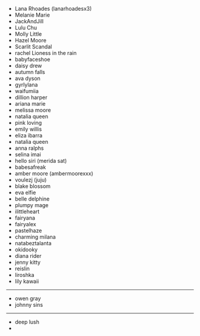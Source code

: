  - Lana Rhoades (lanarhoadesx3)
 - Melanie Marie
 - JackAndJill
 - Lulu Chu
 - Molly Little
 - Hazel Moore
 - Scarlit Scandal
 - rachel Lioness in the rain
 - babyfaceshoe
 - daisy drew
 - autumn falls
 - ava dyson
 - gyrlylana
 - waifumiia
 - dillion harper
 - ariana marie
 - melissa moore
 - natalia queen
 - pink loving
 - emily willis
 - eliza ibarra
 - natalia queen
 - anna ralphs
 - selina imai
 - hello siri (merida sat)
 - babesafreak
 - amber moore (ambermoorexxx)
 - voulezj (juju)
 - blake blossom
 - eva elfie
 - belle delphine
 - plumpy mage
 - ilittleheart
 - fairyana
 - fairyalex
 - pastelhaze
 - charming milana
 - natabeztalanta
 - okidooky
 - diana rider
 - jenny kitty
 - reislin
 - liroshka
 - lily kawaii

---
- owen gray
- johnny sins

--- 
- deep lush
- 